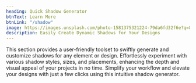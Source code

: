 ```yaml
---
heading: Quick Shadow Generator
btnText: Learn More
btnLink: "/shadow"
image: https://images.unsplash.com/photo-1581375321224-79da6fd32f6e?q=80&w=2940&auto=format&fit=crop&ixlib=rb-4.0.3&ixid=M3wxMjA3fDB8MHxwaG90by1wYWdlfHx8fGVufDB8fHx8fA%3D%3D
description: Easily Create Dynamic Shadows for Your Designs
---
```


This section provides a user-friendly toolset to swiftly generate and customize shadows for any element or design. Effortlessly experiment with various shadow styles, sizes, and placements, enhancing the depth and visual appeal of your projects in no time. Simplify your workflow and elevate your designs with just a few clicks using this intuitive shadow generator.